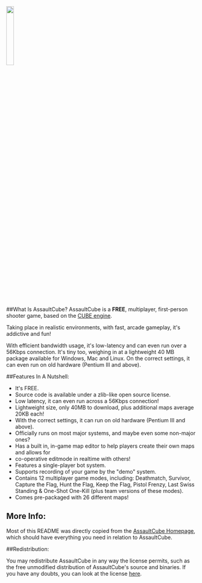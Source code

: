 <img src="http://assault.cubers.net/docs/images/aclogo.png" width="20%">

##What Is AssaultCube?
AssaultCube is a **FREE**, multiplayer, first-person shooter game, based on the
[CUBE engine](http://cubeengine.com/cube.php4).<p>

Taking place in realistic environments, with fast, arcade
gameplay, it's addictive and fun!<p>

With efficient bandwidth usage, it's low-latency and can even run over a 56Kbps
connection. It's tiny too, weighing in at a lightweight 40 MB package available
for Windows, Mac and Linux. On the correct settings, it can even run on old
hardware (Pentium III and above).

##Features In A Nutshell:

 * It's FREE.
 * Source code is available under a zlib-like open source license.
 * Low latency, it can even run across a 56Kbps connection!
 * Lightweight size, only 40MB to download, plus additional maps average 20KB
 each!
 * With the correct settings, it can run on old hardware
 (Pentium III and above).
 * Officially runs on most major systems, and maybe even some non-major ones?
 * Has a built in, in-game map editor to help players create their own maps and
 allows for
 * co-operative editmode in realtime with others!
 * Features a single-player bot system.
 * Supports recording of your game by the "demo" system.
 * Contains 12 multiplayer game modes, including: Deathmatch, Survivor,
 Capture the Flag, Hunt the Flag, Keep the Flag, Pistol Frenzy, Last Swiss
 Standing & One-Shot One-Kill (plus team versions of these modes).
 * Comes pre-packaged with 26 different maps!

## More Info:

Most of this README was directly copied from the
[AssaultCube Homepage](http://assault.cubers.net/), which should have everything
you need in relation to AssaultCube.

##Redistribution:

You may redistribute AssaultCube in any way the license permits, such as the
free unmodified distribution of AssaultCube's source and binaries. If you have
any doubts, you can look at the license
[here](http://assault.cubers.net/docs/license.html).
